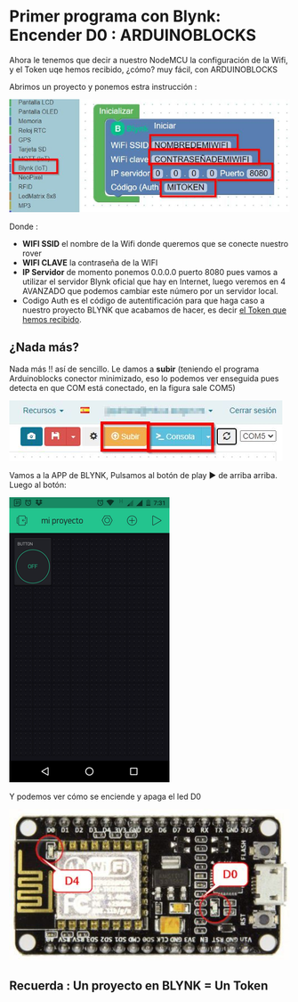 # Primer programa con Blynk: Encender D0 : ARDUINOBLOCKS

Ahora le tenemos que decir a nuestro NodeMCU la configuración de la Wifi, y el Token uqe hemos recibido, ¿cómo? muy fácil, con ARDUINOBLOCKS

Abrimos un proyecto y ponemos estra instrucción :

![](/assets/blynk13.jpg)

Donde :

* **WIFI SSID** el nombre de la Wifi donde queremos que se conecte nuestro rover
* **WIFI CLAVE** la contraseña de la WIFI
* **IP Servidor** de momento ponemos 0.0.0.0 puerto 8080 pues vamos a utilizar el servidor Blynk oficial que hay en Internet, luego veremos en 4 AVANZADO que podemos cambiar este número por un servidor local.
* Codigo Auth es el código de autentificación para que haga caso a nuestro proyecto BLYNK que acabamos de hacer, es decir [el Token que hemos recibido](https://catedu.github.io/Rover-arduino/capitulo-tres/encenderled.html).

## ¿Nada más?

Nada más !! así de sencillo. Le damos a **subir** (teniendo el programa Arduinoblocks conector minimizado, eso lo podemos ver enseguida pues detecta en que COM está conectado, en la figura sale COM5)

![](/assets/arduinobloks6.jpg)

Vamos a la APP de BLYNK, Pulsamos al botón de play ▶ de arriba arriba. Luego al botón:

![](/assets/blynk10.png)

 Y podemos ver cómo se enciende y apaga el led D0

![](/assets/led.jpg)

## Recuerda : Un proyecto en BLYNK = Un Token
